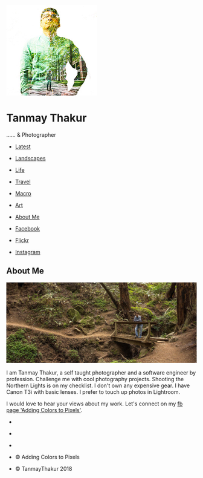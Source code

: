 [](http://tanmaythakur.com)

![Tanmay](assets/images/avatar.jpg)

Tanmay Thakur
=============

...... & Photographer

-   [Latest](#latest)
-   [Landscapes](#landscapes)
-   [Life](#life)
-   [Travel](#travel)
-   [Macro](#macro)
-   [Art](#art)
-   [About Me](#aboutme)

-   [Facebook](https://www.facebook.com/addingcolorstopixels)
-   [Flickr](https://www.flickr.com/photos/tanmaythakur2/sets/)
-   [Instagram](https://www.instagram.com/tanmaythakur2/)

About Me
--------

[![About Me- Tanmay](assets/images/aboutme.jpg)](#aboutme)

I am Tanmay Thakur, a self taught photographer and a software engineer by profession. Challenge me with cool photography projects. Shooting the Northern Lights is on my checklist. I don't own any expensive gear. I have Canon T3i with basic lenses. I prefer to touch up photos in Lightroom.

I would love to hear your views about my work. Let's connect on my [fb page 'Adding Colors to Pixels'](https://www.facebook.com/addingcolorstopixels).

-   [](https://www.facebook.com/addingcolorstopixels)
-   [](https://www.flickr.com/photos/tanmaythakur2/sets/)
-   [](https://www.instagram.com/tanmaythakur2/)

-   © Adding Colors to Pixels

-   © TanmayThakur 2018

